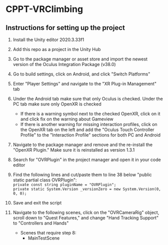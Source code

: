 # CPPT-VRClimbing

## Instructions for setting up the project
1. Install the Unity editor 2020.3.33f1
2. Add this repo as a project in the Unity Hub
3. Go to the package manager or asset store and import the newest version of the Oculus Integration Package (v38.0)
4. Go to build settings, click on Android, and click "Switch Platforms"
5. Enter "Player Settings" and navigate to the "XR Plug-in Management" tab
6. Under the Android tab make sure that only Oculus is checked. Under the PC tab make sure only OpenXR is checked
    - If there is a warning symbol next to the checked OpenXR, click on it and click fix on the warning about Gameview
    - If there is another warning for missing interaction profiles, click on the OpenXR tab on the left and add the "Oculus Touch Controller Profile" to the "Interaction Profile" sections for both PC and Android
7. Navigate to the package manager and remove and the re-install the "OpenXR Plugin." Make sure it is reinstalled as version 1.3.1
8. Search for "OVRPlugin" in the project manager and open it in your code editor
9. Find the following lines and cut/paste them to line 38 below "public static partial class OVRPlugin": <br/>
`private const string pluginName = "OVRPlugin";` <br/>
`private static System.Version _versionZero = new System.Version(0, 0, 0);`<br/>

10. Save and exit the script
11. Navigate to the following scenes, click on the "OVRCameraRig" object, scroll down to "Quest Features," and change "Hand Tracking Support" to "Controllers and Hands"
    - Scenes that require step 8:
        - MainTestScene

